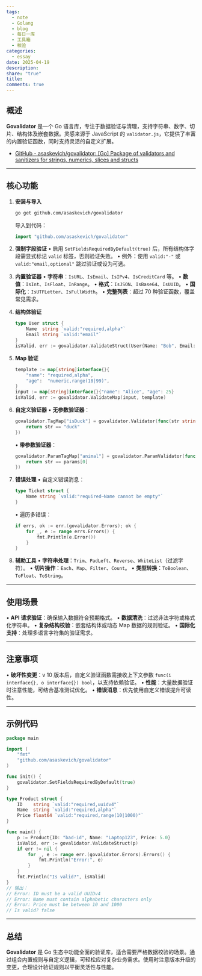```yaml
---
tags:
  - note
  - Golang
  - blog
  - 每日一库
  - 工具箱
  - 校验
categories:
  - essay
date: 2025-04-19
description: 
share: "true"
title: 
comments: true
---
```


## 概述
**Govalidator** 是一个 Go 语言库，专注于数据验证与清理，支持字符串、数字、切片、结构体及嵌套数据。灵感来源于 JavaScript 的 `validator.js`，它提供了丰富的内置验证函数，同时支持灵活的自定义扩展。

- [GitHub - asaskevich/govalidator: \[Go\] Package of validators and sanitizers for strings, numerics, slices and structs](http://github.com/asaskevich/govalidator)

---

## 核心功能
1. **安装与导入**
   ```bash
   go get github.com/asaskevich/govalidator
   ```
   导入到代码：
   ```go
   import "github.com/asaskevich/govalidator"
   ```

2. **强制字段验证**
   • 启用 `SetFieldsRequiredByDefault(true)` 后，所有结构体字段需显式标记 `valid` 标签，否则验证失败。
   • 例外：使用 `valid:"-"` 或 `valid:"email,optional"` 跳过验证或设为可选。

3. **内置验证器**
   • **字符串**：`IsURL`、`IsEmail`、`IsIPv4`、`IsCreditCard` 等。
   • **数值**：`IsInt`、`IsFloat`、`InRange`。
   • **格式**：`IsJSON`、`IsBase64`、`IsUUID`。
   • **国际化**：`IsUTFLetter`、`IsFullWidth`。
   • **完整列表**：超过 70 种验证函数，覆盖常见需求。

4. **结构体验证**
   ```go
   type User struct {
       Name  string `valid:"required,alpha"`
       Email string `valid:"email"`
   }
   isValid, err := govalidator.ValidateStruct(User{Name: "Bob", Email: "bob@example.com"})
   ```

5. **Map 验证**
   ```go
   template := map[string]interface{}{
       "name": "required,alpha",
       "age":  "numeric,range(18|99)",
   }
   input := map[string]interface{}{"name": "Alice", "age": 25}
   isValid, err := govalidator.ValidateMap(input, template)
   ```

6. **自定义验证器**
   • **无参数验证器**：
     ```go
     govalidator.TagMap["isDuck"] = govalidator.Validator(func(str string) bool {
         return str == "duck"
     })
     ```
   • **带参数验证器**：
     ```go
     govalidator.ParamTagMap["animal"] = govalidator.ParamValidator(func(str string, params ...string) bool {
         return str == params[0]
     })
     ```

7. **错误处理**
   • 自定义错误消息：
     ```go
     type Ticket struct {
         Name string `valid:"required~Name cannot be empty"`
     }
     ```
   • 遍历多错误：
     ```go
     if errs, ok := err.(govalidator.Errors); ok {
         for _, e := range errs.Errors() {
             fmt.Println(e.Error())
         }
     }
     ```

8. **辅助工具**
   • **字符串处理**：`Trim`、`PadLeft`、`Reverse`、`WhiteList`（过滤字符）。
   • **切片操作**：`Each`、`Map`、`Filter`、`Count`。
   • **类型转换**：`ToBoolean`、`ToFloat`、`ToString`。

---

## 使用场景
• **API 请求验证**：确保输入数据符合预期格式。
• **数据清洗**：过滤非法字符或格式化字符串。
• **复杂结构校验**：嵌套结构体或动态 Map 数据的规则验证。
• **国际化支持**：处理多语言字符集的验证需求。

---

## 注意事项
• **破坏性变更**：v 10 版本后，自定义验证函数需接收上下文参数 `func(i interface{}, o interface{}) bool`，以支持依赖验证。
• **性能**：大量数据验证时注意性能，可结合基准测试优化。
• **错误消息**：优先使用自定义错误提升可读性。

---

## 示例代码
```go
package main

import (
    "fmt"
    "github.com/asaskevich/govalidator"
)

func init() {
    govalidator.SetFieldsRequiredByDefault(true)
}

type Product struct {
    ID    string `valid:"required,uuidv4"`
    Name  string `valid:"required,alpha"`
    Price float64 `valid:"required,range(10|1000)"`
}

func main() {
    p := Product{ID: "bad-id", Name: "Laptop123", Price: 5.0}
    isValid, err := govalidator.ValidateStruct(p)
    if err != nil {
        for _, e := range err.(govalidator.Errors).Errors() {
            fmt.Println("Error:", e)
        }
    }
    fmt.Println("Is valid?", isValid)
}
// 输出：
// Error: ID must be a valid UUIDv4
// Error: Name must contain alphabetic characters only
// Error: Price must be between 10 and 1000
// Is valid? false
```

---

## 总结
**Govalidator** 是 Go 生态中功能全面的验证库，适合需要严格数据校验的场景。通过组合内置规则与自定义逻辑，可轻松应对复杂业务需求。使用时注意版本升级的变更，合理设计验证规则以平衡灵活性与性能。